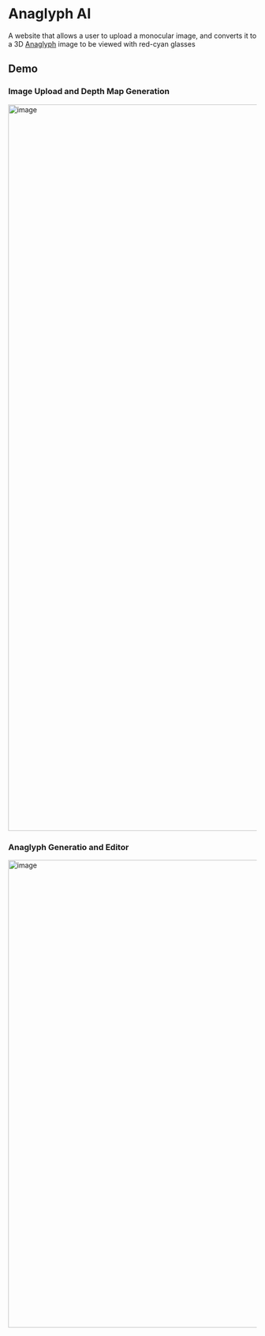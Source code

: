 # Anaglyph AI
A website that allows a user to upload a monocular image, and converts it to a 3D [Anaglyph](https://en.wikipedia.org/wiki/Anaglyph_3D) image to be viewed with red-cyan glasses

## Demo
### Image Upload and Depth Map Generation
<img width="1471" alt="image" src="https://github.com/user-attachments/assets/9a7ac356-cd8e-432a-ac8c-47cd19b80586" />

### Anaglyph Generatio and Editor
<img width="947" alt="image" src="https://github.com/user-attachments/assets/3628605c-d1b2-4cc4-832b-f9c14ed3ed17" />

